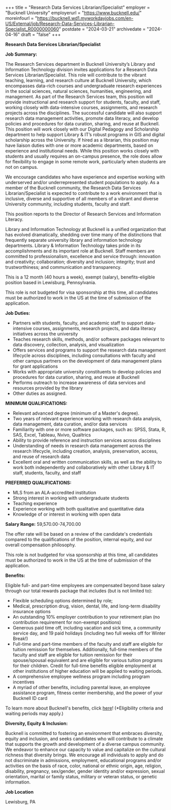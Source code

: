 +++
title = "Research Data Services Librarian/Specialist"
employer = "Bucknell University"
employerurl = "https://www.bucknell.edu/"
moreinfourl = "https://bucknell.wd1.myworkdayjobs.com/en-US/External/job/Research-Data-Services-Librarian-Specialist_R0000000060"
postdate = "2024-03-21"
archivedate = "2024-04-16"
draft = "false"
+++

**Research Data Services Librarian/Specialist**

**Job Summary:**

The Research Services department in Bucknell University’s Library and Information Technology division  invites applications for a Research Data Services Librarian/Specialist. This role will contribute to the vibrant teaching, learning, and research culture at Bucknell University, which encompasses data-rich courses and undergraduate research experiences in the social sciences, natural sciences, humanities, engineering, and management. As part of the Research Services team, this position will provide instructional and research support for students, faculty, and staff, working closely with data-intensive courses, assignments, and research projects across the disciplines. The successful candidate will also support research data management activities, promote data literacy, and develop policies and procedures for data curation, sharing, and reuse at Bucknell. This position will work closely with our Digital Pedagogy and Scholarship department to help support Library & IT’s robust programs in GIS and digital scholarship across the University. If hired as a librarian, this position may have liaison duties with one or more academic departments, based on experience and institutional needs. While this position works closely with students and usually requires an on-campus presence, the role does allow for flexibility to engage in some remote work, particularly when students are not on campus.

We encourage candidates who have experience and expertise working with underserved and/or underrepresented student populations to apply. As a member of the Bucknell community, the Research Data Services Librarian/Specialist is expected to contribute to a work environment that is inclusive, diverse and supportive of all members of a vibrant and diverse University community, including students, faculty and staff.

This position reports to the Director of Research Services and Information Literacy.  

Library and Information Technology at Bucknell is a unified organization that has evolved dramatically, shedding over time many of the distinctions that frequently separate university library and information technology departments. Library & Information Technology takes pride in its accomplishments and its important role at Bucknell. Staff members are committed to professionalism, excellence and service through: innovation and creativity; collaboration; diversity and inclusion; integrity; trust and trustworthiness; and communication and transparency.

This is a 12 month (40 hours a week), exempt (salary), benefits-eligible position based in Lewisburg, Pennsylvania.

This role is not budgeted for visa sponsorship at this time, all candidates must be authorized to work in the US at the time of submission of the application.

**Job Duties:**

- Partners with students, faculty, and academic staff to support data-intensive courses, assignments, research projects, and data literacy initiatives across the university
- Teaches research skills, methods, and/or software packages relevant to data discovery, collection, analysis, and visualization
- Offers services and programs to support the research data management lifecycle across disciplines, including consultations with faculty and other campus partners on the development of data management plans for grant applications
- Works with appropriate university constituents to develop policies and procedures for data curation, sharing, and reuse at Bucknell
- Performs outreach to increase awareness of data services and resources provided by the library
- Other duties as assigned.

**MINIMUM QUALIFICATIONS:**

- Relevant advanced degree (minimum of a Master's degree). 
- Two years of relevant experience working with research data analysis, data management, data curation, and/or data services
- Familiarity with one or more software packages, such as: SPSS, Stata, R, SAS, Excel, Tableau, Nvivo, Qualtrics
- Ability to provide reference and instruction services across disciplines
- Understanding of needs in research data management across the research lifecycle, including creation, analysis, preservation, access, and reuse of research data
- Excellent oral and written communication skills, as well as the ability to work both independently and collaboratively with other Library & IT staff, students, faculty, and staff

**PREFERRED QUALIFICATIONS:**

- MLS from an ALA-accredited institution 
- Strong interest in working with undergraduate students
- Teaching experience
- Experience working with both qualitative and quantitative data
- Knowledge of or interest in working with open data

**Salary Range:** 59,570.00-74,700.00

The offer rate will be based on a review of the candidate's credentials compared to the qualifications of the position, internal equity, and our overall compensation philosophy. 

This role is not budgeted for visa sponsorship at this time, all candidates must be authorized to work in the US at the time of submission of the application.

**Benefits:**

Eligible full- and part-time employees are compensated beyond base salary through our total rewards package that includes (but is not limited to):

- Flexible scheduling options determined by role; 
- Medical, prescription drug, vision, dental, life, and long-term disability insurance options
- An outstanding 10% employer contribution to your retirement plan (no contribution requirement for non-exempt positions)
- Generous paid time off, including vacation and sick time, a community service day, and 19 paid holidays (including two full weeks off for Winter Break!)
- Full-time and part-time members of the faculty and staff are eligible for tuition remission for themselves. Additionally, full-time members of the faculty and staff are eligible for tuition remission for their spouse/spousal equivalent and are eligible for various tuition programs for their children. Credit for full-time benefits eligible employment at other institutions of higher education will be applied to waiting periods.
- A comprehensive employee wellness program including program incentives
- A myriad of other benefits, including parental leave, an employee assistance program, fitness center membership, and the power of your Bucknell ID card 

To learn more about Bucknell's benefits, click [here](https://www.bucknell.edu/azdirectory/human-resources/employee-benefits)! (*Eligibility criteria and waiting periods may apply.)

**Diversity, Equity & Inclusion:**

Bucknell is committed to fostering an environment that embraces diversity, equity and inclusion, and seeks candidates who will contribute to a climate that supports the growth and development of a diverse campus community.  We endeavor to enhance our capacity to value and capitalize on the cultural richness that diversity brings.  We encourage all individuals to apply and do not discriminate in admissions, employment, educational programs and/or activities on the basis of race, color, national or ethnic origin, age, religion, disability, pregnancy, sex/gender, gender identity and/or expression, sexual orientation, marital or family status, military or veteran status, or genetic information.

**Job Location**

Lewisburg, PA
